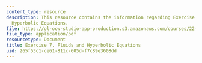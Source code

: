 ```yaml
---
content_type: resource
description: This resource contains the information regarding Exercise 7. Fluids and
  Hyperbolic Equations.
file: https://ol-ocw-studio-app-production.s3.amazonaws.com/courses/22-15-essential-numerical-methods-fall-2014/265f53c1ce61811c605df7c89e3608dd_MIT22_15F14_ex07.pdf
file_type: application/pdf
resourcetype: Document
title: Exercise 7. Fluids and Hyperbolic Equations
uid: 265f53c1-ce61-811c-605d-f7c89e3608dd
---
```

